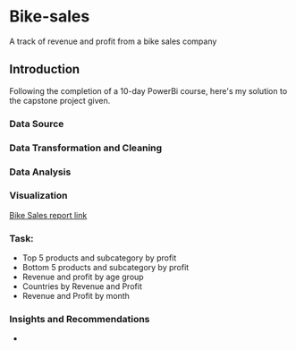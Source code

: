 # Bike-sales
A track of revenue and profit from a bike sales company

## Introduction 
Following the completion of a 10-day PowerBi course, here's my solution to the capstone project given. 

### Data Source


### Data Transformation and Cleaning


### Data Analysis

### Visualization
[Bike Sales report link](https://app.powerbi.com/groups/me/reports/65c9ed68-8ddc-4fb0-bf28-64a4428736b9/ReportSection)


### Task:

* Top 5 products and subcategory by profit
* Bottom 5 products and subcategory by profit
* Revenue and profit by age group
* Countries by Revenue and Profit
* Revenue and Profit by month

### Insights and Recommendations
* 
